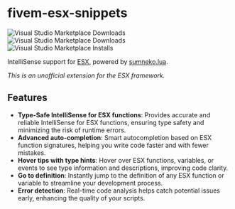 # fivem-esx-snippets

![Visual Studio Marketplace Downloads](https://img.shields.io/visual-studio-marketplace/v/ardelanyamanel.fivem-esx-intellisense) ![Visual Studio Marketplace Downloads](https://img.shields.io/visual-studio-marketplace/d/ardelanyamanel.fivem-esx-intellisense) ![Visual Studio Marketplace Installs](https://img.shields.io/visual-studio-marketplace/i/ardelanyamanel.fivem-esx-intellisense)

IntelliSense support for [ESX](https://github.com/esx-framework/esx_core), powered by [sumneko.lua](https://github.com/LuaLS/lua-language-server).

_This is an unofficial extension for the ESX framework._

## Features

- **Type-Safe IntelliSense for ESX functions**: Provides accurate and reliable IntelliSense for ESX functions, ensuring type safety and minimizing the risk of runtime errors.
- **Advanced auto-completion**: Smart autocompletion based on ESX function signatures, helping you write code faster and with fewer mistakes.
- **Hover tips with type hints**: Hover over ESX functions, variables, or events to see type information and descriptions, improving code clarity.
- **Go to definition**: Instantly jump to the definition of any ESX function or variable to streamline your development process.
- **Error detection**: Real-time code analysis helps catch potential issues early, enhancing the quality of your scripts.

